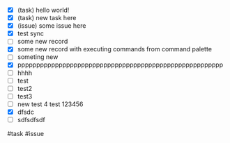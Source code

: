 - [x] (task) hello world! 
- [x] (task) new task here
- [x] (issue) some issue here
- [x] test sync
- [ ] some new record
- [x] some new record with executing commands from command palette
- [ ] someting new
- [x] ppppppppppppppppppppppppppppppppppppppppppppppppppppppp
- [ ] hhhh
- [ ] test
- [ ] test2
- [ ] test3
- [ ] new test 4 test 123456
- [x] dfsdc
- [ ] sdfsdfsdf

#task #issue
